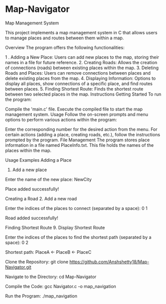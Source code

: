 # Map-Navigator
Map Management System

This project implements a map management system in C that allows users to manage places and routes between them within a map.

Overview
The program offers the following functionalities:

1 . Adding a New Place: Users can add new places to the map, storing their names in a file for future reference.
2. Creating Roads: Allows the creation of connections (roads) between existing places within the map.
3. Deleting Roads and Places: Users can remove connections between places and delete existing places from the map.
4. Displaying Information: Options to display all places, show connections of a specific place, and find routes between places.
5. Finding Shortest Route: Finds the shortest route between two selected places in the map.
Instructions
Getting Started
To run the program:

Compile the 'main.c' file.
Execute the compiled file to start the map management system.
Usage
Follow the on-screen prompts and menu options to perform various actions within the program:

Enter the corresponding number for the desired action from the menu.
For certain actions (adding a place, creating roads, etc.), follow the instructions prompted by the program.
File Management
The program stores place information in a file named PlaceInfo.txt. This file holds the names of the places within the map.

Usage Examples
Adding a Place
1. Add a new place

Enter the name of the new place: NewCity

Place added successfully!

Creating a Road
2. Add a new road

Enter the indices of the places to connect (separated by a space): 0 1

Road added successfully!

Finding Shortest Route
9. Display Shortest Route

Enter the indices of the places to find the shortest path (separated by a space): 0 2

Shortest path: PlaceA <- PlaceB <- PlaceC

Clone the Repository: git clone https://github.com/Anshshetty18/Map-Navigator.git

Navigate to the Directory: cd Map-Navigator

Compile the Code: gcc Navigator.c -o map_navigation

Run the Program: ./map_navigation
